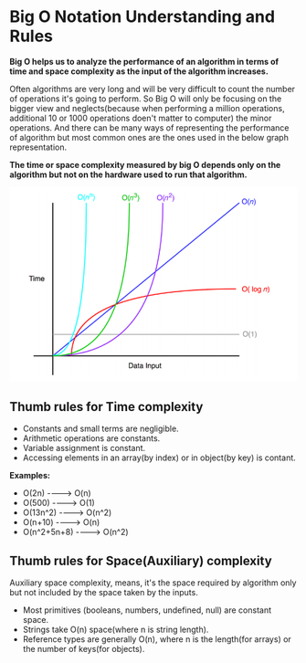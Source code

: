 # Big O Notation Understanding and Rules

**Big O helps us to analyze the performance of an algorithm in terms of time and space complexity as the input of the algorithm increases.**

Often algorithms are very long and will be very difficult to count the number of operations it's going to perform. So Big O will only be focusing on the bigger view and neglects(because when performing a million operations, additional 10 or 1000 operations doen't matter to computer) the minor operations. And there can be many ways of representing the performance of algorithm but most common ones are the ones used in the below graph representation.  

**The time or space complexity measured by big O depends only on the algorithm but not on the hardware used to run that algorithm.** 

![ Big O Graph ](/big-O.png)

## Thumb rules for Time complexity

* Constants and small terms are negligible.
* Arithmetic operations are constants.
* Variable assignment is constant.
* Accessing elements in an array(by index) or in object(by key) is contant.

**Examples:**
* O(2n) ----> O(n)
* O(500) ----> O(1)
* O(13n^2) ----> O(n^2)
* O(n+10) ----> O(n)
* O(n^2+5n+8) ----> O(n^2)

## Thumb rules for Space(Auxiliary) complexity
Auxiliary space complexity, means, it's the space required by algorithm only but not included by the space taken by the inputs.

* Most primitives (booleans, numbers, undefined, null) are constant space.
* Strings take O(n) space(where n is string length).
* Reference types are generally O(n), where n is the length(for arrays) or the number of keys(for objects). 
